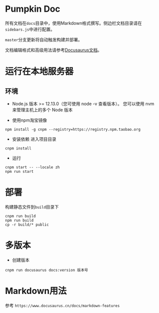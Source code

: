 # Pumpkin Doc

所有文档在`docs`目录中，使用Markdown格式撰写。侧边栏文档目录请在`sidebars.js`中进行配置。

`master`分支更新将自动触发构建并部署。

文档编辑格式和高级用法请参考[Docusaurus文档](https://v2.docusaurus.io/docs/docs-introduction)。

# 运行在本地服务器

## 环境

- Node.js 版本 >= 12.13.0（您可使用 node -v 查看版本）。 您可以使用 nvm 来管理主机上的多个 Node 版本

- 使用npm淘宝镜像

```shell
npm install -g cnpm --registry=https://registry.npm.taobao.org
```

- 安装依赖
进入项目目录

```shell
cnpm install
```

- 运行

```shell
cnpm start -- --locale zh
npm run start
```

# 部署

构建静态文件到`build`目录下

```shell
cnpm run build
npm run build
cp -r build/* public
```
# 多版本

- 创建版本

```shell
cnpm run docusaurus docs:version 版本号
```

# Markdown用法

参考 `https://www.docusaurus.cn/docs/markdown-features`